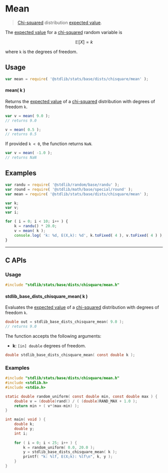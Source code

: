 <!--

@license Apache-2.0

Copyright (c) 2018 The Stdlib Authors.

Licensed under the Apache License, Version 2.0 (the "License");
you may not use this file except in compliance with the License.
You may obtain a copy of the License at

   http://www.apache.org/licenses/LICENSE-2.0

Unless required by applicable law or agreed to in writing, software
distributed under the License is distributed on an "AS IS" BASIS,
WITHOUT WARRANTIES OR CONDITIONS OF ANY KIND, either express or implied.
See the License for the specific language governing permissions and
limitations under the License.

-->

# Mean

> [Chi-squared][chisquare-distribution] distribution [expected value][expected-value].

<!-- Section to include introductory text. Make sure to keep an empty line after the intro `section` element and another before the `/section` close. -->

<section class="intro">

The [expected value][expected-value] for a [chi-squared][chisquare-distribution] random variable is

<!-- <equation class="equation" label="eq:chisquare_expectation" align="center" raw="\mathbb{E}\left[ X \right] = k" alt="Expected value for a chi-squared distribution."> -->

```math
\mathbb{E}\left[ X \right] = k
```

<!-- <div class="equation" align="center" data-raw-text="\mathbb{E}\left[ X \right] = k" data-equation="eq:chisquare_expectation">
    <img src="https://cdn.jsdelivr.net/gh/stdlib-js/stdlib@51534079fef45e990850102147e8945fb023d1d0/lib/node_modules/@stdlib/stats/base/dists/chisquare/mean/docs/img/equation_chisquare_expectation.svg" alt="Expected value for a chi-squared distribution.">
    <br>
</div> -->

<!-- </equation> -->

where `k` is the degrees of freedom.

</section>

<!-- /.intro -->

<!-- Package usage documentation. -->

<section class="usage">

## Usage

```javascript
var mean = require( '@stdlib/stats/base/dists/chisquare/mean' );
```

#### mean( k )

Returns the [expected value][expected-value] of a [chi-squared][chisquare-distribution] distribution with degrees of freedom `k`.

```javascript
var v = mean( 9.0 );
// returns 9.0

v = mean( 0.5 );
// returns 0.5
```

If provided `k < 0`, the function returns `NaN`.

```javascript
var v = mean( -1.0 );
// returns NaN
```

</section>

<!-- /.usage -->

<!-- Package usage notes. Make sure to keep an empty line after the `section` element and another before the `/section` close. -->

<section class="notes">

</section>

<!-- /.notes -->

<!-- Package usage examples. -->

<section class="examples">

## Examples

<!-- eslint no-undef: "error" -->

```javascript
var randu = require( '@stdlib/random/base/randu' );
var round = require( '@stdlib/math/base/special/round' );
var mean = require( '@stdlib/stats/base/dists/chisquare/mean' );

var k;
var v;
var i;

for ( i = 0; i < 10; i++ ) {
    k = randu() * 20.0;
    v = mean( k );
    console.log( 'k: %d, E(X,k): %d', k.toFixed( 4 ), v.toFixed( 4 ) );
}
```

</section>

<!-- /.examples -->

<!-- C interface documentation. -->

* * *

<section class="c">

## C APIs

<!-- Section to include introductory text. Make sure to keep an empty line after the intro `section` element and another before the `/section` close. -->

<section class="intro">

</section>

<!-- /.intro -->

<!-- C usage documentation. -->

<section class="usage">

### Usage

```c
#include "stdlib/stats/base/dists/chisquare/mean.h"
```

#### stdlib_base_dists_chisquare_mean( k )

Evaluates the [expected value][expected-value] of a [chi-squared][chisquare-distribution] distribution with degrees of freedom `k`.

```c
double out = stdlib_base_dists_chisquare_mean( 9.0 );
// returns 9.0
```

The function accepts the following arguments:

-   **k**: `[in] double` degrees of freedom.

```c
double stdlib_base_dists_chisquare_mean( const double k );
```

</section>

<!-- /.usage -->

<!-- C API usage notes. Make sure to keep an empty line after the `section` element and another before the `/section` close. -->

<section class="notes">

</section>

<!-- /.notes -->

<!-- C API usage examples. -->

<section class="examples">

### Examples

```c
#include "stdlib/stats/base/dists/chisquare/mean.h"
#include <stdlib.h>
#include <stdio.h>

static double random_uniform( const double min, const double max ) {
    double v = (double)rand() / ( (double)RAND_MAX + 1.0 );
    return min + ( v*(max-min) );
}

int main( void ) {
    double k;
    double y;
    int i;
    
    for ( i = 0; i < 25; i++ ) {
        k = random_uniform( 0.0, 20.0 );
        y = stdlib_base_dists_chisquare_mean( k );
        printf( "k: %lf, E(X;k): %lf\n", k, y );
    }
}
```

</section>

<!-- /.examples -->

</section>

<!-- /.c -->

<!-- Section to include cited references. If references are included, add a horizontal rule *before* the section. Make sure to keep an empty line after the `section` element and another before the `/section` close. -->

<section class="references">

</section>

<!-- /.references -->

<!-- Section for related `stdlib` packages. Do not manually edit this section, as it is automatically populated. -->

<section class="related">

</section>

<!-- /.related -->

<!-- Section for all links. Make sure to keep an empty line after the `section` element and another before the `/section` close. -->

<section class="links">

[chisquare-distribution]: https://en.wikipedia.org/wiki/Chi-squared_distribution

[expected-value]: https://en.wikipedia.org/wiki/Expected_value

</section>

<!-- /.links -->
